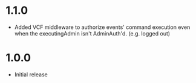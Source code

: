 # 1.1.0
- Added VCF middleware to authorize events' command execution even when the executingAdmin isn't AdminAuth'd. (e.g. logged out)

# 1.0.0
- Initial release